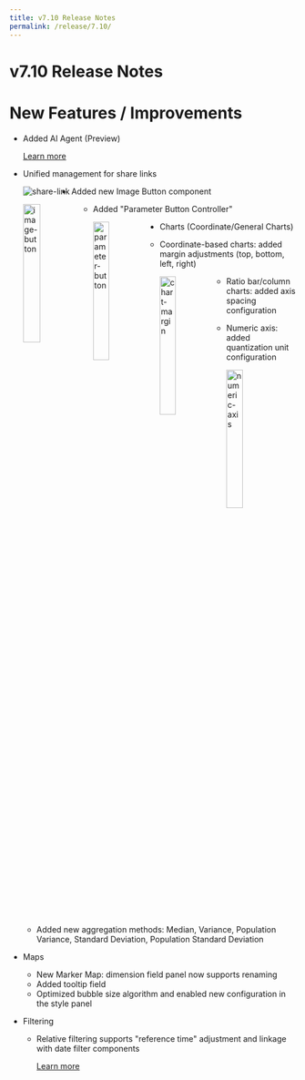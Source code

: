 ```yaml
---
title: v7.10 Release Notes
permalink: /release/7.10/
---
```


# v7.10 Release Notes

# New Features / Improvements

- Added AI Agent (Preview)  

  [Learn more](https://help.datafor.com.cn/documentation/AI-Agent/LLM-Configuration/)

- Unified management for share links  

  <img src="D:\github_projects\docs-datafor\docs\release\images\image-20250811211358470.png" alt="share-link" align="left"  />

- Added new Image Button component  

  <img src="D:\github_projects\docs-datafor\docs\release\images\image-20250811210613202.png" alt="image-button" align="left" width="25%" />

  - Added "Parameter Button Controller"  

    <img src="C:\Users\Jim\AppData\Roaming\Typora\typora-user-images\image-20250818142824926.png" alt="parameter-button" align="left" width="25%" />

- Charts (Coordinate/General Charts)  
  - Coordinate-based charts: added margin adjustments (top, bottom, left, right)  

    <img src="D:\github_projects\docs-datafor\docs\release\images\image-20250811210807586.png" alt="chart-margin" align="left" width="25%" />

  - Ratio bar/column charts: added axis spacing configuration  
  - Numeric axis: added quantization unit configuration  

    <img src="D:\github_projects\docs-datafor\docs\release\images\image-20250811210907323.png" alt="numeric-axis" align="left" width="25%" />

  - Added new aggregation methods: Median, Variance, Population Variance, Standard Deviation, Population Standard Deviation  

- Maps  
  - New Marker Map: dimension field panel now supports renaming  
  - Added tooltip field  
  - Optimized bubble size algorithm and enabled new configuration in the style panel  

- Filtering  
  - Relative filtering supports "reference time" adjustment and linkage with date filter components  
  
    [Learn more](https://help.datafor.com.cn/documentation/Analysis/Relative-Date-Filtering/#scenario-overview)